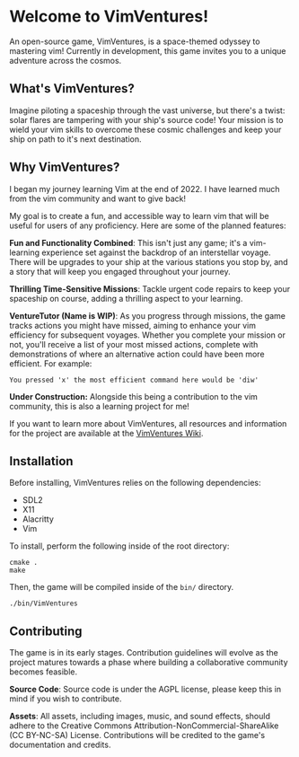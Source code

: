 # Welcome to VimVentures!

An open-source game, VimVentures, is a space-themed odyssey to mastering vim! Currently in development, this game invites you to a unique adventure across the cosmos.

## What's VimVentures?

Imagine piloting a spaceship through the vast universe, but there's a twist: solar flares are tampering with your ship's source code! Your mission is to wield your vim skills to overcome these cosmic challenges and keep your ship on path to it's next destination.

## Why VimVentures?
I began my journey learning Vim at the end of 2022. I have learned much from the vim community and want to give back!

My goal is to create a fun, and accessible way to learn vim that will be useful for users of any proficiency. Here are some of the planned features:

**Fun and Functionality Combined**: This isn't just any game; it's a vim-learning experience set against the backdrop of an interstellar voyage. There will be upgrades to your ship at the various stations you stop by, and a story that will keep you engaged throughout your journey.

**Thrilling Time-Sensitive Missions**: Tackle urgent code repairs to keep your spaceship on course, adding a thrilling aspect to your learning.

**VentureTutor (Name is WIP)**: As you progress through missions, the game tracks actions you might have missed, aiming to enhance your vim efficiency for subsequent voyages. Whether you complete your mission or not, you'll receive a list of your most missed actions, complete with demonstrations of where an alternative action could have been more efficient. For example:
```
You pressed 'x' the most efficient command here would be 'diw'
```

**Under Construction:** Alongside this being a contribution to the vim community, this is also a learning project for me!

If you want to learn more about VimVentures, all resources and information for the project are available at the [VimVentures Wiki](https://finlay.toru.studio/#/vim-ventures).

## Installation
Before installing, VimVentures relies on the following dependencies:
- SDL2
- X11
- Alacritty
- Vim

To install, perform the following inside of the root directory:

```
cmake .
make
```

Then, the game will be compiled inside of the `bin/` directory.
```
./bin/VimVentures
```

## Contributing
The game is in its early stages. Contribution guidelines will evolve as the project matures towards a phase where building a collaborative community becomes feasible.

**Source Code**: Source code is under the AGPL license, please keep this in mind if you wish to contribute.

**Assets**: All assets, including images, music, and sound effects, should adhere to the Creative Commons Attribution-NonCommercial-ShareAlike (CC BY-NC-SA) License. Contributions will be credited to the game's documentation and credits.
